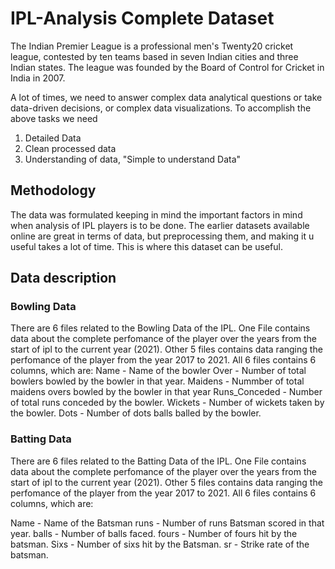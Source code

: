 # IPL-Analysis Complete Dataset
The Indian Premier League is a professional men's Twenty20 cricket league, contested by ten teams based in seven Indian cities and three Indian states. The league was founded by the Board of Control for Cricket in India in 2007.

A lot of times, we need to answer complex data analytical questions or take data-driven decisions, or complex data visualizations. To accomplish the above tasks we need
1. Detailed Data <br>
2. Clean processed data
3. Understanding of data, "Simple to understand Data"

## Methodology
The data was formulated keeping in mind the important factors in mind when analysis of IPL players is to be done. The earlier datasets available online are great in terms of data, but preprocessing them, and making it u useful takes a lot of time.
This is where this dataset can be useful.

## Data description
### Bowling Data
There are 6 files related to the Bowling Data of the IPL.
One File contains data about the complete perfomance of the player over the years from the start of ipl to the current year (2021).
Other 5 files contains data ranging the perfomance of the player from the year 2017 to 2021.
All 6 files contains 6 columns, which are: 
Name - Name of the bowler
Over - Number of total bowlers bowled by the bowler in that year.
Maidens - Nummber of total maidens overs bowled by the bowler in that year
Runs_Conceded - Number of total runs conceded by the bowler.
Wickets - Number of wickets taken by the bowler.
Dots - Number of dots balls balled by the bowler.

### Batting Data
There are 6 files related to the Batting Data of the IPL.
One File contains data about the complete perfomance of the player over the years from the start of ipl to the current year (2021).
Other 5 files contains data ranging the perfomance of the player from the year 2017 to 2021.
All 6 files contains 6 columns, which are:

Name - Name of the Batsman
runs - Number of runs Batsman scored in that year.
balls - Number of balls faced.
fours - Number of fours hit by the batsman.
Sixs - Number of sixs hit by the Batsman.
sr - Strike rate of the batsman.
